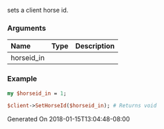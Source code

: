 sets a client horse id.
### Arguments
**Name**|**Type**|**Description**
:---|:---|:---
horseid_in||

### Example

```perl
my $horseid_in = 1;

$client->SetHorseId($horseid_in); # Returns void
```


Generated On 2018-01-15T13:04:48-08:00
